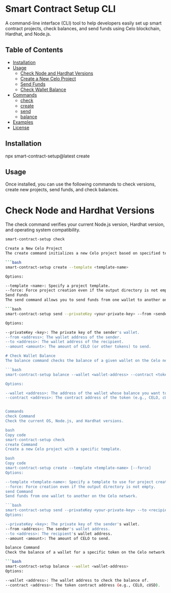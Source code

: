 # Smart Contract Setup CLI

A command-line interface (CLI) tool to help developers easily set up smart contract projects, check balances, and send funds using Celo blockchain, Hardhat, and Node.js.

## Table of Contents

- [Installation](#installation)
- [Usage](#usage)
  - [Check Node and Hardhat Versions](#check-node-and-hardhat-versions)
  - [Create a New Celo Project](#create-a-new-celo-project)
  - [Send Funds](#send-funds)
  - [Check Wallet Balance](#check-wallet-balance)
- [Commands](#commands)
  - [check](#check-command)
  - [create](#create-command)
  - [send](#send-command)
  - [balance](#balance-command)
- [Examples](#examples)
- [License](#license)

## Installation

npx smart-contract-setup@latest create

## Usage

Once installed, you can use the following commands to check versions, create new projects, send funds, and check balances.


# Check Node and Hardhat Versions
The check command verifies your current Node.js version, Hardhat version, and operating system compatibility.

```bash
smart-contract-setup check

Create a New Celo Project
The create command initializes a new Celo project based on specified templates.

```bash
smart-contract-setup create --template <template-name>

Options:

--template <name>: Specify a project template.
--force: Force project creation even if the output directory is not empty.
Send Funds
The send command allows you to send funds from one wallet to another on the Celo network.

```bash
smart-contract-setup send --privateKey <your-private-key> --from <sender-address> --to <recipient-address> --amount <amount-in-CELO>

Options:

--privateKey <key>: The private key of the sender's wallet.
--from <address>: The wallet address of the sender.
--to <address>: The wallet address of the recipient.
--amount <amount>: The amount of CELO (or other tokens) to send.

# Check Wallet Balance
The balance command checks the balance of a given wallet on the Celo network.

```bash
smart-contract-setup balance --wallet <wallet-address> --contract <token-contract-address>

Options:

--wallet <address>: The address of the wallet whose balance you want to check.
--contract <address>: The contract address of the token (e.g., CELO, cUSD).


Commands
check Command
Check the current OS, Node.js, and Hardhat versions.

bash
Copy code
smart-contract-setup check
create Command
Create a new Celo project with a specific template.

bash
Copy code
smart-contract-setup create --template <template-name> [--force]
Options:

--template <template-name>: Specify a template to use for project creation.
--force: Force creation even if the output directory is not empty.
send Command
Send funds from one wallet to another on the Celo network.

```bash
smart-contract-setup send --privateKey <your-private-key> --to <recipient-address> --amount <amount-in-CELO>
Options:

--privateKey <key>: The private key of the sender's wallet.
--from <address>: The sender's wallet address.
--to <address>: The recipient's wallet address.
--amount <amount>: The amount of CELO to send.

balance Command
Check the balance of a wallet for a specific token on the Celo network.

```bash
smart-contract-setup balance --wallet <wallet-address>
Options:

--wallet <address>: The wallet address to check the balance of.
--contract <address>: The token contract address (e.g., CELO, cUSD).